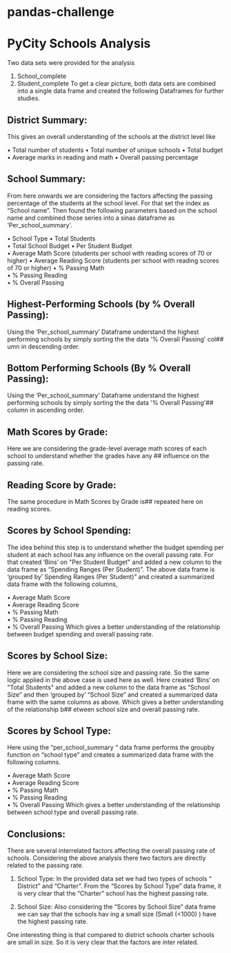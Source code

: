 # pandas-challenge
# PyCity Schools Analysis

Two data sets were provided for the analysis
1)	School_complete
2)	Student_complete
To get a clear picture, both data sets are combined into a single data frame and created the following Dataframes for further studies.

## District Summary:
This gives an overall understanding of the schools at the district level like

•	Total number of students 
•	Total number of unique schools
•	Total budget 
•	Average marks in reading and math
•	Overall passing percentage

## School Summary:
From here onwards we are considering the factors affecting the passing percentage of the students at the school level. For that set the index as “School name”.
Then found the following parameters based on the school name and combined those series into a sinas  dataframe as ‘Per_school_summary’.

•	School Type	
•	Total Students	
•	Total School Budget	
•	Per Student Budget	
•	Average Math Score (students per school with reading scores of 70 or higher)
•	Average Reading Score (students per school with reading scores of 70 or higher)
•	% Passing Math	
•	% Passing Reading	
•	% Overall Passing

## Highest-Performing Schools (by % Overall Passing):
Using the  ‘Per_school_summary’ Dataframe understand the highest performing schools by simply sorting the the data '% Overall Passing' col## umn in descending order.

## Bottom Performing Schools (By % Overall Passing):
Using the  ‘Per_school_summary’ Dataframe understand the highest performing schools by simply sorting the the data '% Overall Passing'##  column in ascending order.

## Math Scores by Grade:
Here we are considering the grade-level average math scores of each school to understand whether the grades have any ## influence on the passing rate.

## Reading Score by Grade:
The same procedure in Math Scores by Grade is##  repeated here on reading scores.

## Scores by School Spending:
The idea behind this step is to understand whether the budget spending per student at each school has any influence on the overall passing rate. For that created ‘Bins’ on "Per Student Budget" and added a new column to the data frame as “Spending Ranges (Per Student)”.
The above  data frame is  ‘grouped by’ Spending Ranges (Per Student)” and created a summarized data frame with the following columns, 

•	Average Math Score	
•	Average Reading Score	
•   % Passing Math	
•	% Passing Reading	
•	% Overall Passing
 Which gives a better understanding of the relationship between budget spending and overall passing rate. 

## Scores by School Size:
Here we are considering the school size and passing rate. So the same logic applied in the above case is used here as well.
Here created ‘Bins’ on  "Total Students" and added a new column to the data frame as “School Size” and then  ‘grouped by’  “School Size” and created a summarized data frame with the same columns as above. 
Which gives a better understanding of the relationship b## etween school size  and overall passing rate. 

## Scores by School Type:
Here using the “per_school_summary “ data frame performs the groupby function on “school type” and creates a summarized data frame with the following columns.

•	Average Math Score	
•	Average Reading Score	
•   % Passing Math	
•	% Passing Reading	
•	% Overall Passing
Which gives a better understanding of the relationship between school type  and overall passing rate. 

## Conclusions:
There are several interrelated factors affecting the overall passing rate of schools.
Considering the above analysis there two factors are directly related to the passing rate.

1)	School Type:
In the provided data set we had two types of schools “ District” and “Charter”.
From the “Scores by School Type” data frame, it is very clear that the “Charter” school has the highest passing rate.

2)	School Size:
Also considering the “Scores by School Size” data frame we can say that the schools hav
ing a small size (Small (<1000) ) have the highest passing rate.

One interesting thing is that compared to district schools charter schools are small in size. So it is very clear that the factors are inter related.
